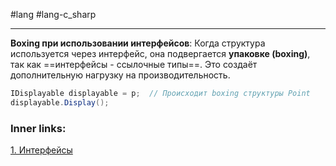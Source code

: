 #lang #lang-c_sharp 

---
**Boxing при использовании интерфейсов**:
Когда структура используется через интерфейс, она подвергается **упаковке (boxing)**, так как ==интерфейсы - ссылочные типы==. Это создаёт дополнительную нагрузку на производительность.

```csharp
IDisplayable displayable = p;  // Происходит boxing структуры Point
displayable.Display();

```

### Inner links:
[1. Интерфейсы](1.%20Lang/C-sharp/0.%20Введение/3.%20Интерфейсы/1.%20Интерфейсы.md)
